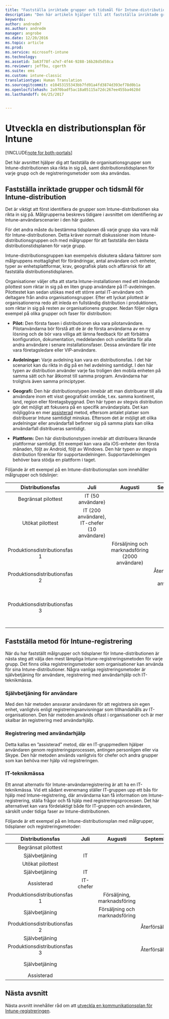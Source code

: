 ```yaml
---
title: "Fastställa inriktade grupper och tidsmål för Intune-distribution | Microsoft Docs"
description: "Den här artikeln hjälper till att fastställa inriktade grupper och tidsmål för distribution vid en Microsoft Intune-molnimplementering."
keywords: 
author: andredm7
ms.author: andredm
manager: angrobe
ms.date: 12/20/2016
ms.topic: article
ms.prod: 
ms.service: microsoft-intune
ms.technology: 
ms.assetid: 3a63f78f-a7e7-4f44-9288-16b28d5d58ca
ms.reviewer: jeffbu, cgerth
ms.suite: ems
ms.custom: intune-classic
translationtype: Human Translation
ms.sourcegitcommit: e10453155343bb7fd91a4fd3874d393ef78d0b1a
ms.openlocfilehash: 2a970badf5ac18a05115a72dc267ee455ba4628d
ms.lasthandoff: 04/25/2017


---
```


# <a name="develop-an-intune-rollout-plan"></a>Utveckla en distributionsplan för Intune

[!INCLUDE[note for both-portals](../includes/note-for-both-portals.md)]

Det här avsnittet hjälper dig att fastställa de organisationsgrupper som Intune-distributionen ska rikta in sig på, samt distributionstidsplanen för varje grupp och de registreringsmetoder som ska användas.

## <a name="determine-intune-rollout-targeted-groups-and-timeframes"></a>Fastställa inriktade grupper och tidsmål för Intune-distribution

Det är viktigt att först identifiera de grupper som Intune-distributionen ska rikta in sig på. Målgrupperna beskrevs tidigare i avsnittet om identifiering av Intune-användarscenarier i den här guiden.

För det andra måste du bestämma tidsplanen då varje grupp ska vara mål för Intune-distributionen. Detta kräver normalt diskussioner inom Intune-distributionsgruppen och med målgrupper för att fastställa den bästa distributionstidsplanen för varje grupp.

Intune-distributionsgruppen kan exempelvis diskutera sådana faktorer som målgruppens mottaglighet för förändringar, antal användare och enheter, typer av enhetsplattformar, krav, geografisk plats och affärsrisk för att fastställa distributionstidsplanen.

Organisationer väljer ofta att starta Intune-installationen med ett inledande pilottest som riktar in sig på en liten grupp användare på IT-avdelningen. Pilottestet kan sedan utökas med ett större antal IT-användare och deltagare från andra organisationsgrupper. Efter ett lyckat pilottest är organisationerna redo att inleda en fullständig distribution i produktionen, som riktar in sig på resten av organisationens grupper. Nedan följer några exempel på olika grupper och faser för distribution:

-   **Pilot:** Den första fasen i distributionen ska vara pilotanvändare. Pilotanvändarna bör förstå att de är de första användarna av en ny lösning och de bör vara villiga att lämna feedback för att förbättra konfiguration, dokumentation, meddelanden och underlätta för alla andra användare i senare installationsfaser. Dessa användare får inte vara företagsledare eller VIP-användare.

-   **Avdelningar:** Varje avdelning kan vara en distributionsfas. I det här scenariot kan du rikta in dig på en hel avdelning samtidigt. I den här typen av distribution använder varje fas troligen den mobila enheten på samma sätt och har åtkomst till samma program. Användarna har troligtvis även samma principtyper.

-   **Geografi:** Den här distributionstypen innebär att man distribuerar till alla användare inom ett visst geografiskt område, t.ex. samma kontinent, land, region eller företagsbyggnad. Den här typen av stegvis distribution gör det möjligt att fokusera på en specifik användarplats. Det kan möjliggöra en mer [assisterad](#user-assisted-enrollment) metod, eftersom antalet platser som distribuerar Intune samtidigt minskas. Eftersom det är möjligt att olika avdelningar eller användarfall befinner sig på samma plats kan olika användarfall distribueras samtidigt.

-   **Plattform:** Den här distributionstypen innebär att distribuera liknande plattformar samtidigt. Ett exempel kan vara alla iOS-enheter den första månaden, följt av Android, följt av Windows. Den här typen av stegvis distribution förenklar för supportavdelningen. Supportavdelningen behöver bara stödja en plattform i taget.

Följande är ett exempel på en Intune-distributionsplan som innehåller målgrupper och tidslinjer:

| **Distributionsfas** | **Juli** | **Augusti** | **September** | **Oktober** |
|:---:|:---:|:---:|:---:|:---:|
| Begränsat pilottest | IT (50 användare) |  |  |  |                                                         
| Utökat pilottest | IT (200 användare), IT-chefer (10 användare) |  |  |  |                                                         
| Produktionsdistributionsfas 1 |  | Försäljning och marknadsföring (2000 användare) |  |  |
| Produktionsdistributionsfas 2 |  |  | Återförsäljning (1000 användare) |  |
| Produktionsdistributionsfas 3 |  |  |  | Personalavdelning (50 användare), ekonomi (40 användare), chefer (30 användare) |

## <a name="determine-the-intune-enrollment-approach"></a>Fastställa metod för Intune-registrering

När du har fastställt målgrupper och tidsplaner för Intune-distributionen är nästa steg att välja den mest lämpliga Intune-registreringsmetoden för varje grupp. Det finns olika registreringsmetoder som organisationer kan använda för sina Intune-distributioner. Några vanliga registreringsmetoder är självbetjäning för användare, registrering med användarhjälp och IT-teknikmässa.

### <a name="user-self-service"></a>Självbetjäning för användare

Med den här metoden ansvarar användaren för att registrera sin egen enhet, vanligtvis enligt registreringsanvisningar som tillhandahålls av IT-organisationen. Den här metoden används oftast i organisationer och är mer skalbar än registrering med användarhjälp.

### <a name="user-assisted-enrollment"></a>Registrering med användarhjälp

Detta kallas en ”assisterad” metod, där en IT-gruppmedlem hjälper användaren genom registreringsprocessen, antingen personligen eller via Skype. Den här metoden används vanligtvis för chefer och andra grupper som kan behöva mer hjälp vid registreringen.

### <a name="it-tech-fair"></a>IT-teknikmässa

Ett annat alternativ för Intune-användarregistrering är att ha en IT-teknikmässa. Vid ett sådant evenemang ställer IT-gruppen upp ett bås för hjälp med Intune-registrering, där användarna kan få information om Intune-registrering, ställa frågor och få hjälp med registreringsprocessen. Det här alternativet kan vara fördelaktigt både för IT-gruppen och användaren, särskilt under tidiga faser av Intune-distributionen.

Följande är ett exempel på en Intune-distributionsplan med målgrupper, tidsplaner och registreringsmetoder:

| **Distributionsfas** | **Juli** | **Augusti** | **September** | **Oktober** |
|:---:|:---:|:---:|:---:|:---:|
| Begränsat pilottest |  |  |  |  |                                                         
| Självbetjäning | IT |  |  |  |
| Utökat pilottest |  |  |  |  |                                                         
| Självbetjäning | IT |  |  |  |
| Assisterad | IT-chefer |  |  |  |
| Produktionsdistributionsfas 1 |  | Försäljning, marknadsföring |  |  |
| Självbetjäning |  | Försäljning och marknadsföring |  |  |
| Produktionsdistributionsfas 2 |  |  | Återförsäljning |  |
| Självbetjäning |  |  |  |  |
| Produktionsdistributionsfas 3 |  |  | Återförsäljning |  |
| Självbetjäning |  |  |  | Personalavdelning, ekonomi |
| Assisterad |  |  |  | Chefer |

## <a name="next-section"></a>Nästa avsnitt

Nästa avsnitt innehåller råd om att [utveckla en kommunikationsplan för Intune-registreringen](section-5-develop-a-rollout-communication-plan.md).


